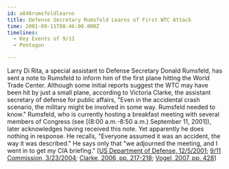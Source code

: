 ```yaml
---
id: a846rumsfeldlearns
title: Defense Secretary Rumsfeld Learns of First WTC Attack
time: 2001-09-11T08:46:00.000Z
timelines:
  - Key Events of 9/11
  - Pentagon

---
```


<!--
![Larry Di Rita.](http://cdn.historycommons.org/images/events/931_larry_di_rita_2050081722-15378.jpg)
Larry Di Rita.
*[Source: US Department of Defense]*
-->

Larry Di Rita, a special assistant to Defense Secretary Donald Rumsfeld, has sent a note to Rumsfeld to inform him of the first plane hitting the World Trade Center. Although some initial reports suggest the WTC may have been hit by just a small plane, according to Victoria Clarke, the assistant secretary of defense for public affairs, "Even in the accidental crash scenario, the military might be involved in some way. Rumsfeld needed to know." Rumsfeld, who is currently hosting a breakfast meeting with several members of Congress (see [(8:00 a.m.-8:50 a.m.) September 11, 2001]), later acknowledges having received this note. Yet apparently he does nothing in response. He recalls, "Everyone assumed it was an accident, the way it was described." He says only that "we adjourned the meeting, and I went in to get my CIA briefing." [[US Department of Defense, 12/5/2001][1]; [9/11 Commission, 3/23/2004][2]; [Clarke, 2006, pp. 217-218][3]; [Vogel, 2007, pp. 428][4]]

[1]: https://archive.defense.gov/Transcripts/Transcript.aspx?TranscriptID=2603
[2]: http://www.washingtonpost.com/wp-dyn/articles/A17798-2004Mar23.html
[3]: https://www.amazon.com/exec/obidos/ASIN/0743271165/centerforcoop-20/
[4]: https://www.amazon.com/exec/obidos/ASIN/1400063035/centerforcoop-20/
